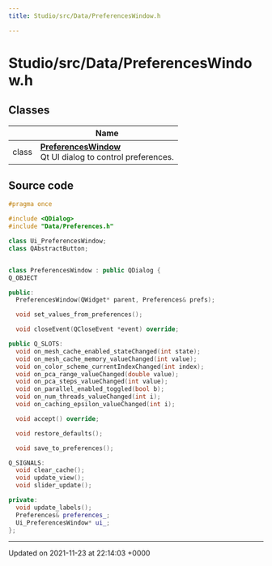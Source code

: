 ```yaml
---
title: Studio/src/Data/PreferencesWindow.h

---
```


# Studio/src/Data/PreferencesWindow.h



## Classes

|                | Name           |
| -------------- | -------------- |
| class | **[PreferencesWindow](../Classes/classPreferencesWindow.md)** <br>Qt UI dialog to control preferences.  |




## Source code

```cpp
#pragma once

#include <QDialog>
#include "Data/Preferences.h"

class Ui_PreferencesWindow;
class QAbstractButton;


class PreferencesWindow : public QDialog {
Q_OBJECT

public:
  PreferencesWindow(QWidget* parent, Preferences& prefs);

  void set_values_from_preferences();

  void closeEvent(QCloseEvent *event) override;

public Q_SLOTS:
  void on_mesh_cache_enabled_stateChanged(int state);
  void on_mesh_cache_memory_valueChanged(int value);
  void on_color_scheme_currentIndexChanged(int index);
  void on_pca_range_valueChanged(double value);
  void on_pca_steps_valueChanged(int value);
  void on_parallel_enabled_toggled(bool b);
  void on_num_threads_valueChanged(int i);
  void on_caching_epsilon_valueChanged(int i);

  void accept() override;

  void restore_defaults();

  void save_to_preferences();

Q_SIGNALS:
  void clear_cache();
  void update_view();
  void slider_update();

private:
  void update_labels();
  Preferences& preferences_;
  Ui_PreferencesWindow* ui_;
};
```


-------------------------------

Updated on 2021-11-23 at 22:14:03 +0000
